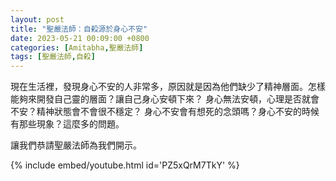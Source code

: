 ```yaml
---
layout: post
title: "聖嚴法師：自殺源於身心不安"
date: 2023-05-21 00:09:00 +0800
categories: [Amitabha,聖嚴法師]
tags: [聖嚴法師,自殺]
---
```



現在生活裡，發現身心不安的人非常多，原因就是因為他們缺少了精神層面。怎樣能夠來開發自己靈的層面？讓自己身心安頓下來？
身心無法安頓，心理是否就會不安？精神狀態會不會很不穩定？
身心不安會有想死的念頭嗎？身心不安的時候有那些現象？這麼多的問題。      

讓我們恭請聖嚴法師為我們開示。  

{% include embed/youtube.html id='PZ5xQrM7TkY' %}
